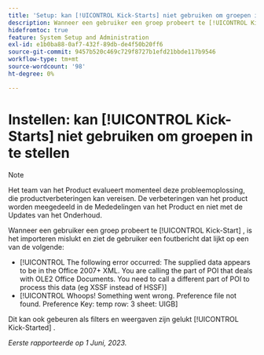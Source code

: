 ```yaml
---
title: 'Setup: kan [!UICONTROL Kick-Starts] niet gebruiken om groepen in te stellen'
description: Wanneer een gebruiker een groep probeert te [!UICONTROL Kick-Start] , is het importeren mislukt en ziet de gebruiker een foutbericht.
hidefromtoc: true
feature: System Setup and Administration
exl-id: e1b0ba88-0af7-432f-89db-de4f50b20ff6
source-git-commit: 9457b520c469c729f8727b1efd21bbde117b9546
workflow-type: tm+mt
source-wordcount: '98'
ht-degree: 0%

---
```


# Instellen: kan [!UICONTROL Kick-Starts] niet gebruiken om groepen in te stellen

>[!NOTE]
>
>Het team van het Product evalueert momenteel deze probleemoplossing, die productverbeteringen kan vereisen. De verbeteringen van het product worden meegedeeld in de Mededelingen van het Product en niet met de Updates van het Onderhoud.

Wanneer een gebruiker een groep probeert te [!UICONTROL Kick-Start] , is het importeren mislukt en ziet de gebruiker een foutbericht dat lijkt op een van de volgende:

* [!UICONTROL The following error occurred: The supplied data appears to be in the Office 2007+ XML. You are calling the part of POI that deals with OLE2 Office Documents. You need to call a different part of POI to process this data (eg XSSF instead of HSSF)]
* [!UICONTROL Whoops! Something went wrong. Preference file not found. Preference Key: temp row: 3 sheet: UIGB]

Dit kan ook gebeuren als filters en weergaven zijn gelukt [!UICONTROL Kick-Started] .

_Eerste rapporteerde op 1 Juni, 2023._
